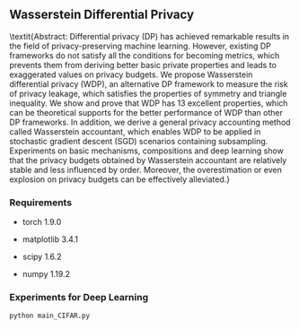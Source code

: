 ## Wasserstein Differential Privacy

\textit{Abstract: Differential privacy (DP) has achieved remarkable results in the field of privacy-preserving machine learning. However, existing DP frameworks do not satisfy all the conditions for becoming metrics, which prevents them from deriving better basic private properties and leads to exaggerated values on privacy budgets. We propose Wasserstein differential privacy (WDP), an alternative DP framework to measure the risk of privacy leakage, which satisfies the properties of symmetry and triangle inequality. We show and prove that WDP has 13 excellent properties, which can be theoretical supports for the better performance of WDP than other DP frameworks. 
In addition, we derive a general privacy accounting method called Wasserstein accountant, which enables WDP to be applied in stochastic gradient descent (SGD) scenarios containing subsampling. Experiments on basic mechanisms, compositions and deep learning show that the privacy budgets obtained by Wasserstein accountant are relatively stable and less influenced by order. Moreover, the overestimation or even explosion on privacy budgets can be effectively alleviated.} 

### Requirements

- torch 1.9.0

- matplotlib 3.4.1

- scipy 1.6.2

- numpy 1.19.2

### Experiments for Deep Learning

    python main_CIFAR.py


